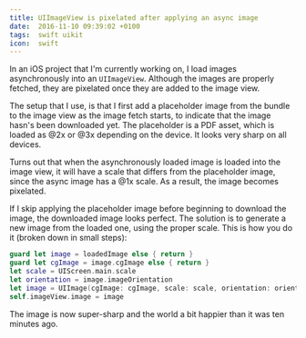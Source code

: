 ```yaml
---
title: UIImageView is pixelated after applying an async image
date:  2016-11-10 09:39:02 +0100
tags:  swift uikit
icon:  swift
---
```


In an iOS project that I'm currently working on, I load images asynchronously into an
`UIImageView`. Although the images are properly fetched, they are pixelated once they 
are added to the image view.

The setup that I use, is that I first add a placeholder image from the bundle to the
image view as the image fetch starts, to indicate that the image hasn's been downloaded 
yet. The placeholder is a PDF asset, which is loaded as @2x or @3x depending on the
device. It looks very sharp on all devices.

Turns out that when the asynchronously loaded image is loaded into the image view, it
will have a scale that differs from the placeholder image, since the async image has a
@1x scale. As a result, the image becomes pixelated.

If I skip applying the placeholder image before beginning to download the image,
the downloaded image looks perfect. The solution is to generate a new image from the
loaded one, using the proper scale. This is how you do it (broken down in small steps):

```swift
guard let image = loadedImage else { return }
guard let cgImage = image.cgImage else { return }
let scale = UIScreen.main.scale
let orientation = image.imageOrientation
let image = UIImage(cgImage: cgImage, scale: scale, orientation: orientation)
self.imageView.image = image
```

The image is now super-sharp and the world a bit happier than it was ten minutes ago.